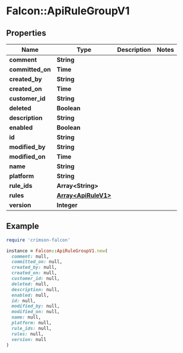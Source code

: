 # Falcon::ApiRuleGroupV1

## Properties

| Name | Type | Description | Notes |
| ---- | ---- | ----------- | ----- |
| **comment** | **String** |  |  |
| **committed_on** | **Time** |  |  |
| **created_by** | **String** |  |  |
| **created_on** | **Time** |  |  |
| **customer_id** | **String** |  |  |
| **deleted** | **Boolean** |  |  |
| **description** | **String** |  |  |
| **enabled** | **Boolean** |  |  |
| **id** | **String** |  |  |
| **modified_by** | **String** |  |  |
| **modified_on** | **Time** |  |  |
| **name** | **String** |  |  |
| **platform** | **String** |  |  |
| **rule_ids** | **Array&lt;String&gt;** |  |  |
| **rules** | [**Array&lt;ApiRuleV1&gt;**](ApiRuleV1.md) |  |  |
| **version** | **Integer** |  |  |

## Example

```ruby
require 'crimson-falcon'

instance = Falcon::ApiRuleGroupV1.new(
  comment: null,
  committed_on: null,
  created_by: null,
  created_on: null,
  customer_id: null,
  deleted: null,
  description: null,
  enabled: null,
  id: null,
  modified_by: null,
  modified_on: null,
  name: null,
  platform: null,
  rule_ids: null,
  rules: null,
  version: null
)
```

